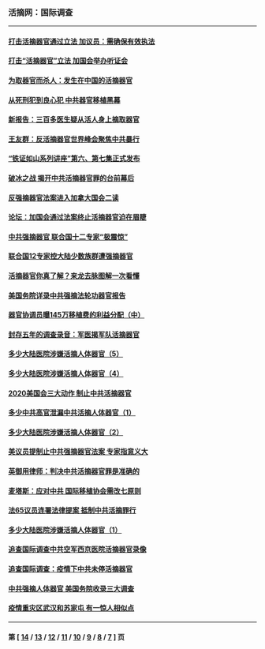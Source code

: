 ### 活摘网：国际调查
---
#### [打击活摘器官通过立法 加议员：需确保有效执法](../../pages/nf5947/n13886356.md?03230430) 
#### [打击“活摘器官”立法 加国会举办听证会](../../pages/nf5947/n13869362.md?03230430) 
#### [为取器官而杀人：发生在中国的活摘器官](../../pages/nf5947/n13794731.md?03230430) 
#### [从死刑犯到良心犯 中共器官移植黑幕](../../pages/nf5947/n13764669.md?03230430) 
#### [新报告：三百多医生疑从活人身上摘取器官](../../pages/nf5947/n13703044.md?03230430) 
#### [王友群：反活摘器官世界峰会聚焦中共暴行](../../pages/nf5947/n13250738.md?03230430) 
#### [“铁证如山系列讲座”第六、第七集正式发布](../../pages/nf5947/n13106287.md?03230430) 
#### [破冰之战 揭开中共活摘器官罪的台前幕后](../../pages/nf5947/n13082457.md?03230430) 
#### [反强摘器官法案进入加拿大国会二读](../../pages/nf5947/n13033450.md?03230430) 
#### [论坛：加国会通过法案终止活摘器官迫在眉睫](../../pages/nf5947/n13029839.md?03230430) 
#### [中共强摘器官 联合国十二专家“极震惊”](../../pages/nf5947/n13024313.md?03230430) 
#### [联合国12专家控大陆少数族群遭强摘器官](../../pages/nf5947/n13023877.md?03230430) 
#### [活摘器官你真了解？来龙去脉图解一次看懂](../../pages/nf5947/n13013820.md?03230430) 
#### [美国务院详录中共强摘法轮功器官报告](../../pages/nf5947/n12944519.md?03230430) 
#### [器官协调员曝145万移植费的利益分配（中）](../../pages/nf5947/n12894547.md?03230430) 
#### [封存五年的调查录音：军医揭军队活摘器官](../../pages/nf5947/n12798692.md?03230430) 
#### [多少大陆医院涉嫌活摘人体器官（5）](../../pages/nf5947/n12768383.md?03230430) 
#### [多少大陆医院涉嫌活摘人体器官（4）](../../pages/nf5947/n12664434.md?03230430) 
#### [2020美国会三大动作 制止中共活摘器官](../../pages/nf5947/n12682004.md?03230430) 
#### [多少中共高官泄漏中共活摘人体器官（1）](../../pages/nf5947/n12671234.md?03230430) 
#### [多少大陆医院涉嫌活摘人体器官（2）](../../pages/nf5947/n12655589.md?03230430) 
#### [美议员提制止中共强摘器官法案 专家指意义大](../../pages/nf5947/n12630561.md?03230430) 
#### [英御用律师：判决中共活摘器官罪是准确的](../../pages/nf5947/n12580740.md?03230430) 
#### [麦塔斯：应对中共 国际移植协会需改七原则](../../pages/nf5947/n12514711.md?03230430) 
#### [法65议员连署法律提案 抵制中共活摘罪行](../../pages/nf5947/n12437047.md?03230430) 
#### [多少大陆医院涉嫌活摘人体器官（1）](../../pages/nf5947/n12414284.md?03230430) 
#### [追查国际调查中共空军西京医院活摘器官录像](../../pages/nf5947/n12348837.md?03230430) 
#### [追查国际调查：疫情下中共未停活摘器官](../../pages/nf5947/n12273415.md?03230430) 
#### [中共强摘人体器官 美国务院收录三大调查](../../pages/nf5947/n12181488.md?03230430) 
#### [疫情重灾区武汉和苏家屯 有一惊人相似点](../../pages/nf5947/n12150824.md?03230430) 

---
#### 第 [ [14](./14.md?03230430) / [13](./13.md?03230430) / [12](./12.md?03230430) / [11](./11.md?03230430) / [10](./10.md?03230430) / [9](./9.md?03230430) / [8](./8.md?03230430) / [7](./7.md?03230430) ] 页
